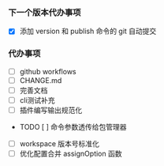 ### 下一个版本代办事项
- [x] 添加 version 和 publish 命令的 git 自动提交
### 代办事项
- [ ] github workflows
- [ ] CHANGE.md
- [ ] 完善文档
- [ ] cli测试补充
- [ ] 插件编写输出规范化
- TODO [ ] 命令参数透传给包管理器
- [ ] workspace 版本号标准化
- [ ] 优化配置合并 assignOption 函数